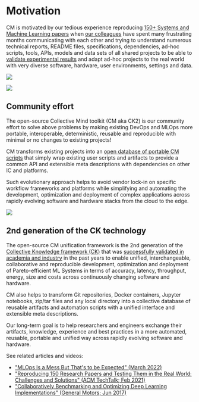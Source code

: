 # Motivation

CM is motivated by our tedious experience reproducing [150+ Systems and Machine Learning papers](https://learning.acm.org/techtalks/reproducibility)
when [our colleagues](https://ctuning.org/ae/committee.html) have spent many frustrating months communicating with each other 
and trying to understand numerous technical reports, README files, specifications, dependencies, 
ad-hoc scripts, tools, APIs, models and data sets of all shared projects 
to be able to [validate experimental results](https://cknowledge.io/?q=%22reproduced-papers%22) 
and adapt ad-hoc projects to the real world with very diverse 
software, hardware, user environments, settings and data.

![](https://cKnowledge.org/images/cm-gap-beween-mlsys-research-and-production.png?id=1)

![](https://cKnowledge.org/images/cm-gap-beween-mlsys-research-and-production2a.png)

## Community effort

The open-source Collective Mind toolkit (CM aka CK2) is our community effort to solve above problems 
by making existing DevOps and MLOps more portable, interoperable, deterministic, reusable and reproducible 
with minimal or no changes to existing projects!

CM transforms existing projects into an [open database of portable CM scripts](https://github.com/octoml/cm-mlops/tree/main/script) 
that simply wrap existing user scripts and artifacts 
to provide a common API and extensible meta descriptions 
with dependencies on other IC and platforms.

Such evolutionary approach helps to avoid vendor lock-in on specific workflow frameworks and platforms
while simplifying and automating the development, optimization and deployment of complex applications
across rapidly evolving software and hardware stacks from the cloud to the edge.

![](https://cKnowledge.org/images/cm-gap-beween-mlsys-research-and-production3a.png)

## 2nd generation of the CK technology

The open-source CM unification framework is the 2nd generation of the [Collective Knowledge framework (CK)]( https://arxiv.org/abs/2011.01149 )
that was [successfully validated in academia and industry]( https://cKnowledge.org/partners.html ) in the past years 
to enable unified, interchangeable, collaborative and reproducible development, optimization and deployment
of Pareto-efficient ML Systems in terms of accuracy, latency, throughput, energy, size and costs
across continuously changing software and hardware.

CM also helps to transform Git repositories, Docker containers, Jupyter notebooks, zip/tar files
and any local directory into a collective database of reusable artifacts 
and automation scripts with a unified interface and extensible meta descriptions.

Our long-term goal is to help researchers and engineers exchange their artifacts, knowledge, 
experience and best practices in a more automated, reusable, portable and unified way
across rapidly evolving software and hardware.


See related articles and videos:
* ["MLOps Is a Mess But That's to be Expected" (March 2022)](https://www.mihaileric.com/posts/mlops-is-a-mess)
* ["Reproducing 150 Research Papers and Testing Them in the Real World: Challenges and Solutions" (ACM TechTalk; Feb 2021)](https://learning.acm.org/techtalks/reproducibility)
* ["Collaboratively Benchmarking and Optimizing Deep Learning Implementations" (General Motors; Jun 2017)]( https://youtu.be/1ldgVZ64hEI )
